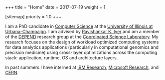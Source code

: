 +++
title = "Home"
date = 2017-07-19
weight = 1

[sitemap]
  priority = 1.0
+++

I am a PhD candidate in [Computer Science][cs@uiuc] at the [University of Illinois at
Urbana-Champaign][uiuc]. I am advised by [Ravishankar K. Iyer][rkiyer] and am a member of the
[DEPEND][] research group at the [Coordinated Science Laboratory][csl]. My research focuses on the
design of workload optimized computing systems for data analytics applications (particularly in
computational genomics and precision medicine) using cross-layer optimizations across the computing
stack: application, runtime, OS and architecture layers.

In past summers I have interned at [IBM Research][ibm], [Microsoft Research][msr], and [CERN][].

[uiuc]: https://illinois.edu
[cs@uiuc]: https://cs.illinois.edu
[rkiyer]: https://ece.illinois.edu/about/directory/faculty/rkiyer
[depend]: http://publish.illinois.edu/csldepend/
[csl]: http://csl.illinois.edu/
[cern]: https://cern.ch
[msr]: http://research.microsoft.com
[ibm]: http://ibm.com

